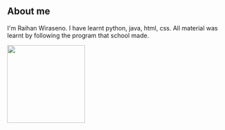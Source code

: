 ## About me
I'm Raihan Wiraseno.
I have learnt python, java, html, css. All material was learnt by following the program that school made.

<!--
**OMIBNO/OMIBNO** is a ✨ _special_ ✨ repository because its `README.md` (this file) appears on your GitHub profile.

Here are some ideas to get you started:

- 🔭 I’m currently working on ...
- 🌱 I’m currently learning ...
- 👯 I’m looking to collaborate on ...
- 🤔 I’m looking for help with ...
- 💬 Ask me about ...
- 📫 How to reach me: ...
- 😄 Pronouns: ...
- ⚡ Fun fact: ...
-->

<a href="https://github.com/OMIBNO">
  <img height=180 align="center" src="https://github-readme-stats.vercel.app/api/top-langs?username=OMIBNO&layout=compact&langs_count=8&theme=radical" />
</a>
